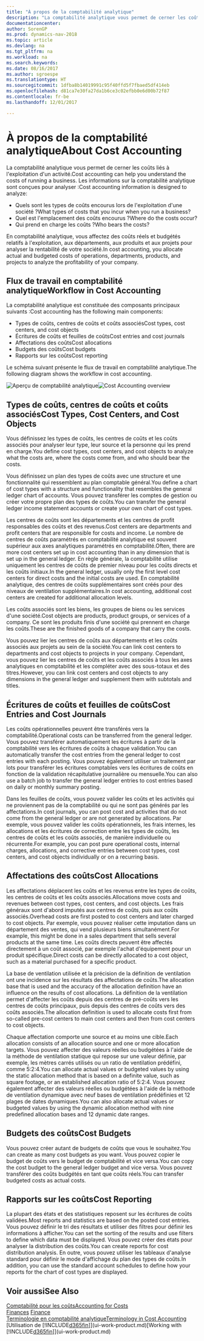 ```yaml
---
title: "À propos de la comptabilité analytique"
description: "La comptabilité analytique vous permet de cerner les coûts liés à l'exploitation d'un activité."
documentationcenter: 
author: SorenGP
ms.prod: dynamics-nav-2018
ms.topic: article
ms.devlang: na
ms.tgt_pltfrm: na
ms.workload: na
ms.search.keywords: 
ms.date: 08/16/2017
ms.author: sgroespe
ms.translationtype: HT
ms.sourcegitcommit: 1dfba8b14019991c95f40ffd5f7fbaed5df414eb
ms.openlocfilehash: d81ca7e30fa27da1b6ce3c02efbb0e6d00b72f87
ms.contentlocale: fr-be
ms.lasthandoff: 12/01/2017

---
```

# <a name="about-cost-accounting"></a><span data-ttu-id="12b3c-103">À propos de la comptabilité analytique</span><span class="sxs-lookup"><span data-stu-id="12b3c-103">About Cost Accounting</span></span>
<span data-ttu-id="12b3c-104">La comptabilité analytique vous permet de cerner les coûts liés à l'exploitation d'un activité.</span><span class="sxs-lookup"><span data-stu-id="12b3c-104">Cost accounting can help you understand the costs of running a business.</span></span> <span data-ttu-id="12b3c-105">Les informations sur la comptabilité analytique sont conçues pour analyser :</span><span class="sxs-lookup"><span data-stu-id="12b3c-105">Cost accounting information is designed to analyze:</span></span>  

-   <span data-ttu-id="12b3c-106">Quels sont les types de coûts encourus lors de l'exploitation d'une société ?</span><span class="sxs-lookup"><span data-stu-id="12b3c-106">What types of costs that you incur when you run a business?</span></span>  
-   <span data-ttu-id="12b3c-107">Quel est l'emplacement des coûts encourus ?</span><span class="sxs-lookup"><span data-stu-id="12b3c-107">Where do the costs occur?</span></span>  
-   <span data-ttu-id="12b3c-108">Qui prend en charge les coûts ?</span><span class="sxs-lookup"><span data-stu-id="12b3c-108">Who bears the costs?</span></span>  

<span data-ttu-id="12b3c-109">En comptabilité analytique, vous affectez des coûts réels et budgétés relatifs à l'exploitation, aux départements, aux produits et aux projets pour analyser la rentabilité de votre société.</span><span class="sxs-lookup"><span data-stu-id="12b3c-109">In cost accounting, you allocate actual and budgeted costs of operations, departments, products, and projects to analyze the profitability of your company.</span></span>  

## <a name="workflow-in-cost-accounting"></a><span data-ttu-id="12b3c-110">Flux de travail en comptabilité analytique</span><span class="sxs-lookup"><span data-stu-id="12b3c-110">Workflow in Cost Accounting</span></span>  
<span data-ttu-id="12b3c-111">La comptabilité analytique est constituée des composants principaux suivants :</span><span class="sxs-lookup"><span data-stu-id="12b3c-111">Cost accounting has the following main components:</span></span>  

-   <span data-ttu-id="12b3c-112">Types de coûts, centres de coûts et coûts associés</span><span class="sxs-lookup"><span data-stu-id="12b3c-112">Cost types, cost centers, and cost objects</span></span>  
-   <span data-ttu-id="12b3c-113">Écritures de coûts et feuilles de coûts</span><span class="sxs-lookup"><span data-stu-id="12b3c-113">Cost entries and cost journals</span></span>  
-   <span data-ttu-id="12b3c-114">Affectations des coûts</span><span class="sxs-lookup"><span data-stu-id="12b3c-114">Cost allocations</span></span>  
-   <span data-ttu-id="12b3c-115">Budgets des coûts</span><span class="sxs-lookup"><span data-stu-id="12b3c-115">Cost budgets</span></span>
-   <span data-ttu-id="12b3c-116">Rapports sur les coûts</span><span class="sxs-lookup"><span data-stu-id="12b3c-116">Cost reporting</span></span>  

<span data-ttu-id="12b3c-117">Le schéma suivant présente le flux de travail en comptabilité analytique.</span><span class="sxs-lookup"><span data-stu-id="12b3c-117">The following diagram shows the workflow in cost accounting.</span></span>  

<span data-ttu-id="12b3c-118">![Aperçu de comptabilité analytique](media/costaccountingoverview.png "CostAccountingOverview")</span><span class="sxs-lookup"><span data-stu-id="12b3c-118">![Cost Accounting overview](media/costaccountingoverview.png "CostAccountingOverview")</span></span>  

## <a name="cost-types-cost-centers-and-cost-objects"></a><span data-ttu-id="12b3c-119">Types de coûts, centres de coûts et coûts associés</span><span class="sxs-lookup"><span data-stu-id="12b3c-119">Cost Types, Cost Centers, and Cost Objects</span></span>  
<span data-ttu-id="12b3c-120">Vous définissez les types de coûts, les centres de coûts et les coûts associés pour analyser leur type, leur source et la personne qui les prend en charge.</span><span class="sxs-lookup"><span data-stu-id="12b3c-120">You define cost types, cost centers, and cost objects to analyze what the costs are, where the costs come from, and who should bear the costs.</span></span>  

<span data-ttu-id="12b3c-121">Vous définissez un plan des types de coûts avec une structure et une fonctionnalité qui ressemblent au plan comptable général.</span><span class="sxs-lookup"><span data-stu-id="12b3c-121">You define a chart of cost types with a structure and functionality that resembles the general ledger chart of accounts.</span></span> <span data-ttu-id="12b3c-122">Vous pouvez transférer les comptes de gestion ou créer votre propre plan des types de coûts.</span><span class="sxs-lookup"><span data-stu-id="12b3c-122">You can transfer the general ledger income statement accounts or create your own chart of cost types.</span></span>  

<span data-ttu-id="12b3c-123">Les centres de coûts sont les départements et les centres de profit responsables des coûts et des revenus.</span><span class="sxs-lookup"><span data-stu-id="12b3c-123">Cost centers are departments and profit centers that are responsible for costs and income.</span></span> <span data-ttu-id="12b3c-124">Le nombre de centres de coûts paramétrés en comptabilité analytique est souvent supérieur aux axes analytiques paramétrés en comptabilité.</span><span class="sxs-lookup"><span data-stu-id="12b3c-124">Often, there are more cost centers set up in cost accounting than in any dimension that is set up in the general ledger.</span></span> <span data-ttu-id="12b3c-125">En règle générale, la comptabilité utilise uniquement les centres de coûts de premier niveau pour les coûts directs et les coûts initiaux.</span><span class="sxs-lookup"><span data-stu-id="12b3c-125">In the general ledger, usually only the first level cost centers for direct costs and the initial costs are used.</span></span> <span data-ttu-id="12b3c-126">En comptabilité analytique, des centres de coûts supplémentaires sont créés pour des niveaux de ventilation supplémentaires.</span><span class="sxs-lookup"><span data-stu-id="12b3c-126">In cost accounting, additional cost centers are created for additional allocation levels.</span></span>  

<span data-ttu-id="12b3c-127">Les coûts associés sont les biens, les groupes de biens ou les services d'une société.</span><span class="sxs-lookup"><span data-stu-id="12b3c-127">Cost objects are products, product groups, or services of a company.</span></span> <span data-ttu-id="12b3c-128">Ce sont les produits finis d'une société qui prennent en charge les coûts.</span><span class="sxs-lookup"><span data-stu-id="12b3c-128">These are the finished goods of a company that carry the costs.</span></span>  

<span data-ttu-id="12b3c-129">Vous pouvez lier les centres de coûts aux départements et les coûts associés aux projets au sein de la société.</span><span class="sxs-lookup"><span data-stu-id="12b3c-129">You can link cost centers to departments and cost objects to projects in your company.</span></span> <span data-ttu-id="12b3c-130">Cependant, vous pouvez lier les centres de coûts et les coûts associés à tous les axes analytiques en comptabilité et les compléter avec des sous-totaux et des titres.</span><span class="sxs-lookup"><span data-stu-id="12b3c-130">However, you can link cost centers and cost objects to any dimensions in the general ledger and supplement them with subtotals and titles.</span></span>  

## <a name="cost-entries-and-cost-journals"></a><span data-ttu-id="12b3c-131">Écritures de coûts et feuilles de coûts</span><span class="sxs-lookup"><span data-stu-id="12b3c-131">Cost Entries and Cost Journals</span></span>  
<span data-ttu-id="12b3c-132">Les coûts opérationnelles peuvent être transférés vers la comptabilité.</span><span class="sxs-lookup"><span data-stu-id="12b3c-132">Operational costs can be transferred from the general ledger.</span></span> <span data-ttu-id="12b3c-133">Vous pouvez transférer automatiquement les écritures à partir de la comptabilité vers les écritures de coûts à chaque validation.</span><span class="sxs-lookup"><span data-stu-id="12b3c-133">You can automatically transfer the cost entries from the general ledger to cost entries with each posting.</span></span> <span data-ttu-id="12b3c-134">Vous pouvez également utiliser un traitement par lots pour transférer les écritures comptables vers les écritures de coûts en fonction de la validation récapitulative journalière ou mensuelle.</span><span class="sxs-lookup"><span data-stu-id="12b3c-134">You can also use a batch job to transfer the general ledger entries to cost entries based on daily or monthly summary posting.</span></span>  

<span data-ttu-id="12b3c-135">Dans les feuilles de coûts, vous pouvez valider les coûts et les activités qui ne proviennent pas de la comptabilité ou qui ne sont pas générés par les affectations.</span><span class="sxs-lookup"><span data-stu-id="12b3c-135">In cost journals, you can post cost and activities that do not come from the general ledger or are not generated by allocations.</span></span> <span data-ttu-id="12b3c-136">Par exemple, vous pouvez valider les coûts opérationnels, les frais internes, les allocations et les écritures de correction entre les types de coûts, les centres de coûts et les coûts associés, de manière individuelle ou récurrente.</span><span class="sxs-lookup"><span data-stu-id="12b3c-136">For example, you can post pure operational costs, internal charges, allocations, and corrective entries between cost types, cost centers, and cost objects individually or on a recurring basis.</span></span>  

## <a name="cost-allocations"></a><span data-ttu-id="12b3c-137">Affectations des coûts</span><span class="sxs-lookup"><span data-stu-id="12b3c-137">Cost Allocations</span></span>  
<span data-ttu-id="12b3c-138">Les affectations déplacent les coûts et les revenus entre les types de coûts, les centres de coûts et les coûts associés.</span><span class="sxs-lookup"><span data-stu-id="12b3c-138">Allocations move costs and revenues between cost types, cost centers, and cost objects.</span></span> <span data-ttu-id="12b3c-139">Les frais généraux sont d'abord imputés aux centres de coûts, puis aux coûts associés.</span><span class="sxs-lookup"><span data-stu-id="12b3c-139">Overhead costs are first posted to cost centers and later charged to cost objects.</span></span> <span data-ttu-id="12b3c-140">Par exemple, vous pouvez réaliser cette imputation dans un département des ventes, qui vend plusieurs biens simultanément.</span><span class="sxs-lookup"><span data-stu-id="12b3c-140">For example, this might be done in a sales department that sells several products at the same time.</span></span> <span data-ttu-id="12b3c-141">Les coûts directs peuvent être affectés directement à un coût associé, par exemple l'achat d'équipement pour un produit spécifique.</span><span class="sxs-lookup"><span data-stu-id="12b3c-141">Direct costs can be directly allocated to a cost object, such as a material purchased for a specific product.</span></span>  

<span data-ttu-id="12b3c-142">La base de ventilation utilisée et la précision de la définition de ventilation ont une incidence sur les résultats des affectations de coûts.</span><span class="sxs-lookup"><span data-stu-id="12b3c-142">The allocation base that is used and the accuracy of the allocation definition have an influence on the results of cost allocations.</span></span> <span data-ttu-id="12b3c-143">La définition de la ventilation permet d'affecter les coûts depuis des centres de pré-coûts vers les centres de coûts principaux, puis depuis des centres de coûts vers des coûts associés.</span><span class="sxs-lookup"><span data-stu-id="12b3c-143">The allocation definition is used to allocate costs first from so-called pre-cost centers to main cost centers and then from cost centers to cost objects.</span></span>  

<span data-ttu-id="12b3c-144">Chaque affectation comporte une source et au moins une cible.</span><span class="sxs-lookup"><span data-stu-id="12b3c-144">Each allocation consists of an allocation source and one or more allocation targets.</span></span> <span data-ttu-id="12b3c-145">Vous pouvez affecter des valeurs réelles ou budgétées à l'aide de la méthode de ventilation statique qui repose sur une valeur définie, par exemple, les mètres carrés utilisés ou un ratio de ventilation prédéfini, comme 5:2:4.</span><span class="sxs-lookup"><span data-stu-id="12b3c-145">You can allocate actual values or budgeted values by using the static allocation method that is based on a definite value, such as square footage, or an established allocation ratio of 5:2:4.</span></span> <span data-ttu-id="12b3c-146">Vous pouvez également affecter des valeurs réelles ou budgétées à l'aide de la méthode de ventilation dynamique avec neuf bases de ventilation prédéfinies et 12 plages de dates dynamiques.</span><span class="sxs-lookup"><span data-stu-id="12b3c-146">You can also allocate actual values or budgeted values by using the dynamic allocation method with nine predefined allocation bases and 12 dynamic date ranges.</span></span>  

## <a name="cost-budgets"></a><span data-ttu-id="12b3c-147">Budgets des coûts</span><span class="sxs-lookup"><span data-stu-id="12b3c-147">Cost Budgets</span></span>  
<span data-ttu-id="12b3c-148">Vous pouvez créer autant de budgets de coûts que vous le souhaitez.</span><span class="sxs-lookup"><span data-stu-id="12b3c-148">You can create as many cost budgets as you want.</span></span> <span data-ttu-id="12b3c-149">Vous pouvez copier le budget de coûts vers le budget de comptabilité et vice versa.</span><span class="sxs-lookup"><span data-stu-id="12b3c-149">You can copy the cost budget to the general ledger budget and vice versa.</span></span> <span data-ttu-id="12b3c-150">Vous pouvez transférer des coûts budgétés en tant que coûts réels.</span><span class="sxs-lookup"><span data-stu-id="12b3c-150">You can transfer budgeted costs as actual costs.</span></span>  

## <a name="cost-reporting"></a><span data-ttu-id="12b3c-151">Rapports sur les coûts</span><span class="sxs-lookup"><span data-stu-id="12b3c-151">Cost Reporting</span></span>  
<span data-ttu-id="12b3c-152">La plupart des états et des statistiques reposent sur les écritures de coûts validées.</span><span class="sxs-lookup"><span data-stu-id="12b3c-152">Most reports and statistics are based on the posted cost entries.</span></span> <span data-ttu-id="12b3c-153">Vous pouvez définir le tri des résultats et utiliser des filtres pour définir les informations à afficher.</span><span class="sxs-lookup"><span data-stu-id="12b3c-153">You can set the sorting of the results and use filters to define which data must be displayed.</span></span> <span data-ttu-id="12b3c-154">Vous pouvez créer des états pour analyser la distribution des coûts.</span><span class="sxs-lookup"><span data-stu-id="12b3c-154">You can create reports for cost distribution analysis.</span></span> <span data-ttu-id="12b3c-155">En outre, vous pouvez utiliser les tableaux d'analyse standard pour définir le mode d'affichage du plan des types de coûts.</span><span class="sxs-lookup"><span data-stu-id="12b3c-155">In addition, you can use the standard account schedules to define how your reports for the chart of cost types are displayed.</span></span>  

## <a name="see-also"></a><span data-ttu-id="12b3c-156">Voir aussi</span><span class="sxs-lookup"><span data-stu-id="12b3c-156">See Also</span></span>  
 [<span data-ttu-id="12b3c-157">Comptabilité pour les coûts</span><span class="sxs-lookup"><span data-stu-id="12b3c-157">Accounting for Costs</span></span>](finance-manage-cost-accounting.md)  
 <span data-ttu-id="12b3c-158">[Finances](finance.md) </span><span class="sxs-lookup"><span data-stu-id="12b3c-158">[Finance](finance.md) </span></span>  
 [<span data-ttu-id="12b3c-159">Terminologie en comptabilité analytique</span><span class="sxs-lookup"><span data-stu-id="12b3c-159">Terminology in Cost Accounting</span></span>](finance-terminology-in-cost-accounting.md)  
 <span data-ttu-id="12b3c-160">[Utilisation de [!INCLUDE[d365fin](includes/d365fin_md.md)]](ui-work-product.md)</span><span class="sxs-lookup"><span data-stu-id="12b3c-160">[Working with [!INCLUDE[d365fin](includes/d365fin_md.md)]](ui-work-product.md)</span></span>

